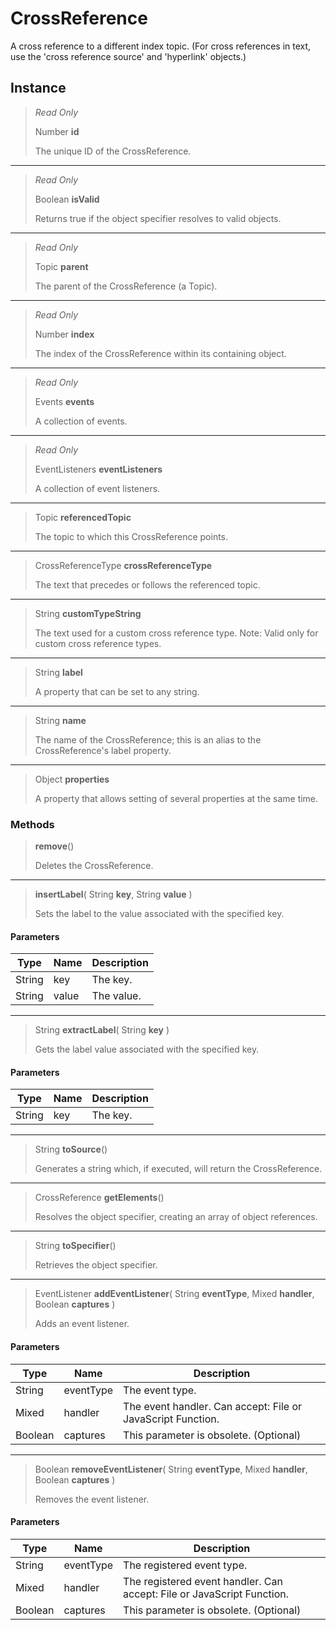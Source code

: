 # CrossReference
A cross reference to a different index topic. (For cross references in text, use the 'cross reference source' and 'hyperlink' objects.)

## Instance
> *Read Only* 
> 
> Number **id** 
>
> The unique ID of the CrossReference.
*** 
> *Read Only* 
> 
> Boolean **isValid** 
>
> Returns true if the object specifier resolves to valid objects.
*** 
> *Read Only* 
> 
> Topic **parent** 
>
> The parent of the CrossReference (a Topic).
*** 
> *Read Only* 
> 
> Number **index** 
>
> The index of the CrossReference within its containing object.
*** 
> *Read Only* 
> 
> Events **events** 
>
> A collection of events.
*** 
> *Read Only* 
> 
> EventListeners **eventListeners** 
>
> A collection of event listeners.
*** 
> Topic **referencedTopic** 
>
> The topic to which this CrossReference points.
*** 
> CrossReferenceType **crossReferenceType** 
>
> The text that precedes or follows the referenced topic.
*** 
> String **customTypeString** 
>
> The text used for a custom cross reference type. Note: Valid only for custom cross reference types.
*** 
> String **label** 
>
> A property that can be set to any string.
*** 
> String **name** 
>
> The name of the CrossReference; this is an alias to the CrossReference's label property.
*** 
> Object **properties** 
>
> A property that allows setting of several properties at the same time.

### Methods
> **remove**()
> 
> Deletes the CrossReference.
*** 
> **insertLabel**( String **key**, String **value** )
> 
> Sets the label to the value associated with the specified key.
#### Parameters
| Type | Name | Description |
|---|---|---|
| String | key | The key. |
| String | value | The value. |

*** 
> String **extractLabel**( String **key** )
> 
> Gets the label value associated with the specified key.
#### Parameters
| Type | Name | Description |
|---|---|---|
| String | key | The key. |

*** 
> String **toSource**()
> 
> Generates a string which, if executed, will return the CrossReference.
*** 
> CrossReference **getElements**()
> 
> Resolves the object specifier, creating an array of object references.
*** 
> String **toSpecifier**()
> 
> Retrieves the object specifier.
*** 
> EventListener **addEventListener**( String **eventType**, Mixed **handler**, Boolean **captures** )
> 
> Adds an event listener.
#### Parameters
| Type | Name | Description |
|---|---|---|
| String | eventType | The event type. |
| Mixed | handler | The event handler. Can accept: File or JavaScript Function. |
| Boolean | captures | This parameter is obsolete. (Optional) |

*** 
> Boolean **removeEventListener**( String **eventType**, Mixed **handler**, Boolean **captures** )
> 
> Removes the event listener.
#### Parameters
| Type | Name | Description |
|---|---|---|
| String | eventType | The registered event type. |
| Mixed | handler | The registered event handler. Can accept: File or JavaScript Function. |
| Boolean | captures | This parameter is obsolete. (Optional) |


